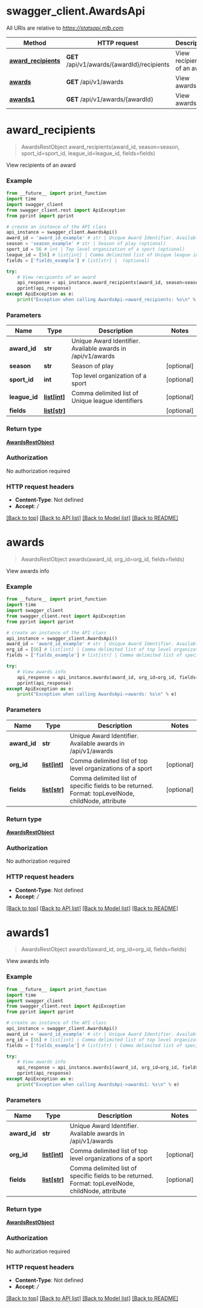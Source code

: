 # swagger_client.AwardsApi

All URIs are relative to *https://statsapi.mlb.com*

Method | HTTP request | Description
------------- | ------------- | -------------
[**award_recipients**](AwardsApi.md#award_recipients) | **GET** /api/v1/awards/{awardId}/recipients | View recipients of an award
[**awards**](AwardsApi.md#awards) | **GET** /api/v1/awards | View awards info
[**awards1**](AwardsApi.md#awards1) | **GET** /api/v1/awards/{awardId} | View awards info

# **award_recipients**
> AwardsRestObject award_recipients(award_id, season=season, sport_id=sport_id, league_id=league_id, fields=fields)

View recipients of an award

### Example
```python
from __future__ import print_function
import time
import swagger_client
from swagger_client.rest import ApiException
from pprint import pprint

# create an instance of the API class
api_instance = swagger_client.AwardsApi()
award_id = 'award_id_example' # str | Unique Award Identifier. Available awards in /api/v1/awards
season = 'season_example' # str | Season of play (optional)
sport_id = 56 # int | Top level organization of a sport (optional)
league_id = [56] # list[int] | Comma delimited list of Unique league identifiers (optional)
fields = ['fields_example'] # list[str] |  (optional)

try:
    # View recipients of an award
    api_response = api_instance.award_recipients(award_id, season=season, sport_id=sport_id, league_id=league_id, fields=fields)
    pprint(api_response)
except ApiException as e:
    print("Exception when calling AwardsApi->award_recipients: %s\n" % e)
```

### Parameters

Name | Type | Description  | Notes
------------- | ------------- | ------------- | -------------
 **award_id** | **str**| Unique Award Identifier. Available awards in /api/v1/awards | 
 **season** | **str**| Season of play | [optional] 
 **sport_id** | **int**| Top level organization of a sport | [optional] 
 **league_id** | [**list[int]**](int.md)| Comma delimited list of Unique league identifiers | [optional] 
 **fields** | [**list[str]**](str.md)|  | [optional] 

### Return type

[**AwardsRestObject**](AwardsRestObject.md)

### Authorization

No authorization required

### HTTP request headers

 - **Content-Type**: Not defined
 - **Accept**: */*

[[Back to top]](#) [[Back to API list]](../README.md#documentation-for-api-endpoints) [[Back to Model list]](../README.md#documentation-for-models) [[Back to README]](../README.md)

# **awards**
> AwardsRestObject awards(award_id, org_id=org_id, fields=fields)

View awards info

### Example
```python
from __future__ import print_function
import time
import swagger_client
from swagger_client.rest import ApiException
from pprint import pprint

# create an instance of the API class
api_instance = swagger_client.AwardsApi()
award_id = 'award_id_example' # str | Unique Award Identifier. Available awards in /api/v1/awards
org_id = [56] # list[int] | Comma delimited list of top level organizations of a sport (optional)
fields = ['fields_example'] # list[str] | Comma delimited list of specific fields to be returned. Format: topLevelNode, childNode, attribute (optional)

try:
    # View awards info
    api_response = api_instance.awards(award_id, org_id=org_id, fields=fields)
    pprint(api_response)
except ApiException as e:
    print("Exception when calling AwardsApi->awards: %s\n" % e)
```

### Parameters

Name | Type | Description  | Notes
------------- | ------------- | ------------- | -------------
 **award_id** | **str**| Unique Award Identifier. Available awards in /api/v1/awards | 
 **org_id** | [**list[int]**](int.md)| Comma delimited list of top level organizations of a sport | [optional] 
 **fields** | [**list[str]**](str.md)| Comma delimited list of specific fields to be returned. Format: topLevelNode, childNode, attribute | [optional] 

### Return type

[**AwardsRestObject**](AwardsRestObject.md)

### Authorization

No authorization required

### HTTP request headers

 - **Content-Type**: Not defined
 - **Accept**: */*

[[Back to top]](#) [[Back to API list]](../README.md#documentation-for-api-endpoints) [[Back to Model list]](../README.md#documentation-for-models) [[Back to README]](../README.md)

# **awards1**
> AwardsRestObject awards1(award_id, org_id=org_id, fields=fields)

View awards info

### Example
```python
from __future__ import print_function
import time
import swagger_client
from swagger_client.rest import ApiException
from pprint import pprint

# create an instance of the API class
api_instance = swagger_client.AwardsApi()
award_id = 'award_id_example' # str | Unique Award Identifier. Available awards in /api/v1/awards
org_id = [56] # list[int] | Comma delimited list of top level organizations of a sport (optional)
fields = ['fields_example'] # list[str] | Comma delimited list of specific fields to be returned. Format: topLevelNode, childNode, attribute (optional)

try:
    # View awards info
    api_response = api_instance.awards1(award_id, org_id=org_id, fields=fields)
    pprint(api_response)
except ApiException as e:
    print("Exception when calling AwardsApi->awards1: %s\n" % e)
```

### Parameters

Name | Type | Description  | Notes
------------- | ------------- | ------------- | -------------
 **award_id** | **str**| Unique Award Identifier. Available awards in /api/v1/awards | 
 **org_id** | [**list[int]**](int.md)| Comma delimited list of top level organizations of a sport | [optional] 
 **fields** | [**list[str]**](str.md)| Comma delimited list of specific fields to be returned. Format: topLevelNode, childNode, attribute | [optional] 

### Return type

[**AwardsRestObject**](AwardsRestObject.md)

### Authorization

No authorization required

### HTTP request headers

 - **Content-Type**: Not defined
 - **Accept**: */*

[[Back to top]](#) [[Back to API list]](../README.md#documentation-for-api-endpoints) [[Back to Model list]](../README.md#documentation-for-models) [[Back to README]](../README.md)

